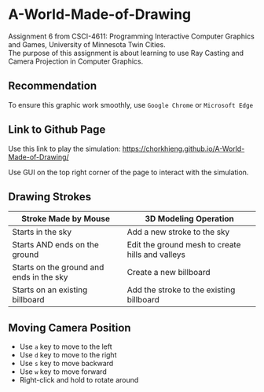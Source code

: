 # A-World-Made-of-Drawing

Assignment 6 from CSCI-4611: Programming Interactive Computer Graphics and Games, University of Minnesota Twin Cities.  
The purpose of this assignment is about learning to use Ray Casting and Camera Projection in Computer Graphics.

## Recommendation
To ensure this graphic work smoothly, use `Google Chrome` or `Microsoft Edge`

## Link to Github Page

Use this link to play the simulation: https://chorkhieng.github.io/A-World-Made-of-Drawing/  

Use GUI on the top right corner of the page to interact with the simulation.

## Drawing Strokes

| Stroke Made by Mouse                     | 3D Modeling Operation                            |
| ---------------------------------------- | ------------------------------------------------ |
| Starts in the sky                        | Add a new stroke to the sky                      |
| Starts AND ends on the ground            | Edit the ground mesh to create hills and valleys |
| Starts on the ground and ends in the sky | Create a new billboard                           |
| Starts on an existing billboard          | Add the stroke to the existing billboard         |

## Moving Camera Position  
- Use `a` key to move to the left
- Use `d` key to move to the right
- Use `s` key to move backward
- Use `w` key to move forward
- Right-click and hold to rotate around
 
